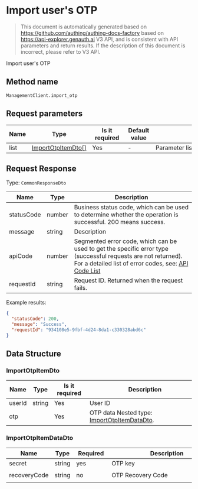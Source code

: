# Import user's OTP

<!--
Warning ⚠️:
Do not modify this document directly,
https://github.com/Authing/authing-docs-factory
Use this project to generate
-->

<LastUpdated />

> This document is automatically generated based on https://github.com/authing/authing-docs-factory based on https://api-explorer.genauth.ai V3 API, and is consistent with API parameters and return results. If the description of this document is incorrect, please refer to V3 API.

Import user's OTP

## Method name

`ManagementClient.import_otp`

## Request parameters

| Name | Type                                               | <div style="width:80px">Is it required</div> | <div style="width:60px">Default value</div> | <div style="width:300px">Description</div> | <div style="width:200px">Sample value</div> |
| ---- | -------------------------------------------------- | -------------------------------------------- | ------------------------------------------- | ------------------------------------------ | ------------------------------------------- |
| list | <a href="#ImportOtpItemDto">ImportOtpItemDto[]</a> | Yes                                          | -                                           | Parameter list                             |                                             |

## Request Response

Type: `CommonResponseDto`

| Name       | Type   | Description                                                                                                                                                                                                                                                                                                                                    |
| ---------- | ------ | ---------------------------------------------------------------------------------------------------------------------------------------------------------------------------------------------------------------------------------------------------------------------------------------------------------------------------------------------- |
| statusCode | number | Business status code, which can be used to determine whether the operation is successful. 200 means success.                                                                                                                                                                                                                                   |
| message    | string | Description                                                                                                                                                                                                                                                                                                                                    |
| apiCode    | number | Segmented error code, which can be used to get the specific error type (successful requests are not returned). For a detailed list of error codes, see: [API Code List](https://api-explorer.genauth.ai/?tag=group/%E5%BC%80%E5%8F%91%E5%87%86%E5%A4%87#tag/%E5%BC%80%E5%8F%91%E5%87%86%E5%A4%87/%E9%94%99%E8%AF%AF%E5%A4%84%E7%90%86/apiCode) |
| requestId  | string | Request ID. Returned when the request fails.                                                                                                                                                                                                                                                                                                   |

Example results:

```json
{
  "statusCode": 200,
  "message": "Success",
  "requestId": "934108e5-9fbf-4d24-8da1-c330328abd6c"
}
```

## Data Structure

### <a id="ImportOtpItemDto"></a> ImportOtpItemDto

| Name   | Type   | <div style="width:80px">Is it required</div> | <div style="width:300px">Description</div>                                      | <div style="width:200px">Sample value</div> |
| ------ | ------ | -------------------------------------------- | ------------------------------------------------------------------------------- | ------------------------------------------- |
| userId | string | Yes                                          | User ID                                                                         | `xxxx`                                      |
| otp    |        | Yes                                          | OTP data Nested type: <a href="#ImportOtpItemDataDto">ImportOtpItemDataDto</a>. |                                             |

### <a id="ImportOtpItemDataDto"></a> ImportOtpItemDataDto

| Name         | Type   | <div style="width:80px">Required</div> | <div style="width:300px">Description</div> | <div style="width:200px">Sample value</div> |
| ------------ | ------ | -------------------------------------- | ------------------------------------------ | ------------------------------------------- |
| secret       | string | yes                                    | OTP key                                    | `HZ2F6J3AGNAVSOTV`                          |
| recoveryCode | string | no                                     | OTP Recovery Code                          | `b471-8ec0-874a-087f-bccb-cd54`             |
